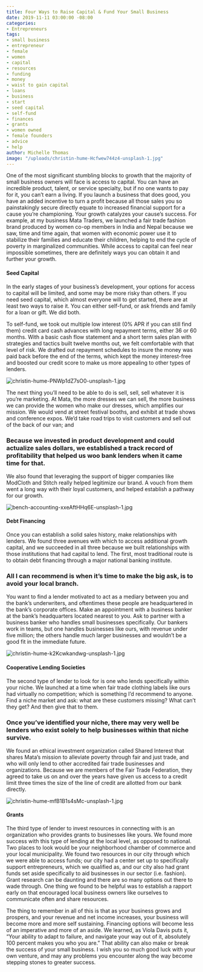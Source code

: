 ```yaml
---
title: Four Ways to Raise Capital & Fund Your Small Business
date: 2019-11-11 03:00:00 -08:00
categories:
- Entrepreneurs
tags:
- small business
- entrepreneur
- female
- women
- capital
- resources
- funding
- money
- waist to gain capital
- loans
- business
- start
- seed capital
- self-fund
- finances
- grants
- women owned
- female founders
- advice
- help
author: Michelle Thomas
image: "/uploads/christin-hume-Hcfwew744z4-unsplash-1.jpg"
---
```


One of the most significant stumbling blocks to growth that the majority of small business owners will face is access to capital. You can have an incredible product, talent, or service specialty, but if no one wants to pay for it, you can’t earn a living. If you launch a business that does good, you have an added incentive to turn a profit because all those sales you so painstakingly secure directly equate to increased financial support for a cause you’re championing. Your growth catalyzes your cause’s success. For example, at my business Mata Traders, we launched a fair trade fashion brand produced by women co-op members in India and Nepal because we saw, time and time again, that women with economic power use it to stabilize their families and educate their children, helping to end the cycle of poverty in marginalized communities. While access to capital can feel near impossible sometimes, there are definitely ways you can obtain it and further your growth.

#### Seed Capital

In the early stages of your business’s development, your options for access to capital will be limited, and some may be more risky than others. If you need seed capital, which almost everyone will to get started, there are at least two ways to raise it. You can either self-fund, or ask friends and family for a loan or gift. We did both. 

To self-fund, we took out multiple low interest (0% APR if you can still find them) credit card cash advances with long repayment terms, either 36 or 60 months. With a basic cash flow statement and a short term sales plan with strategies and tactics built twelve months out, we felt comfortable with that level of risk. We drafted out repayment schedules to insure the money was paid back before the end of the terms, which kept the money interest-free and boosted our credit score to make us more appealing to other types of lenders.  

![christin-hume-PNWp1dZ7sO0-unsplash-1.jpg](/uploads/christin-hume-PNWp1dZ7sO0-unsplash-1.jpg)

The next thing you’ll need to be able to do is sell, sell, sell whatever it is you’re marketing. At Mata, the more dresses we can sell, the more business we can provide the women who make our dresses, which amplifies our mission. We would vend at street festival booths, and exhibit at trade shows and conference expos. We’d take road trips to visit customers and sell out of the back of our van; and 

### Because we invested in product development and could actualize sales dollars, we established a track record of profitability that helped us woo bank lenders when it came time for that. 

We also found that leveraging the support of bigger companies like ModCloth and Stitch really helped legitimize our brand. A vouch from them went a long way with their loyal customers, and helped establish a pathway for our growth.

![bench-accounting-xxeAftHHq6E-unsplash-1.jpg](/uploads/bench-accounting-xxeAftHHq6E-unsplash-1.jpg)

#### Debt Financing

Once you can establish a solid sales history, make relationships with lenders. We found three avenues with which to access additional growth capital, and we succeeded in all three because we built relationships with those institutions that had capital to lend. The first, most traditional route is to obtain debt financing through a major national banking institute. 

### All I can recommend is when it’s time to make the big ask, is to avoid your local branch. 

You want to find a lender motivated to act as a mediary between you and the bank’s underwriters, and oftentimes these people are headquartered in the bank’s corporate offices. Make an appointment with a business banker at the bank’s headquarters located nearest to you. Ask to partner with a business banker who handles small businesses specifically. Our bankers work in teams, but one handles businesses like ours, with revenue under five million; the others handle much larger businesses and wouldn’t be a good fit in the immediate future.   

![christin-hume-k2Kcwkandwg-unsplash-1.jpg](/uploads/christin-hume-k2Kcwkandwg-unsplash-1.jpg)

#### Cooperative Lending Societies

The second type of lender to look for is one who lends specifically within your niche. We launched at a time when fair trade clothing labels like ours had virtually no competition; which is something I’d recommend to anyone. Find a niche market and ask: what are these customers missing? What can’t they get? And then give that to them. 

### Once you’ve identified your niche, there may very well be lenders who exist solely to help businesses within that niche survive. 

We found an ethical investment organization called Shared Interest that shares Mata’s mission to alleviate poverty through fair and just trade, and who will only lend to other accredited fair trade businesses and organizations. Because we are members of the Fair Trade Federation, they agreed to take us on and over the years have given us access to a credit limit three times the size of the line of credit are allotted from our bank directly. 

![christin-hume-mfB1B1s4sMc-unsplash-1.jpg](/uploads/christin-hume-mfB1B1s4sMc-unsplash-1.jpg)

#### Grants

The third type of lender to invest resources in connecting with is an organization who provides grants to businesses like yours. We found more success with this type of lending at the local level, as opposed to national. Two places to look would be your neighborhood chamber of commerce and your local municipality. We found two resources in our city through which we were able to access funds; our city had a center set up to specifically support entrepreneurs, which we qualified as, and our city also had grant funds set aside specifically to aid businesses in our sector (i.e. fashion). Grant research can be daunting and there are so many options out there to wade through. One thing we found to be helpful was to establish a rapport early on that encouraged local business owners like ourselves to communicate often and share resources.

The thing to remember in all of this is that as your business grows and prospers, and your revenue and net income increases, your business will become more and more self sustaining. Financing options will become less of an imperative and more of an aside. We learned, as Viola Davis puts it, “Your ability to adapt to failure, and navigate your way out of it, absolutely 100 percent makes you who you are.” That ability can also make or break the success of your small business. I wish you so much good luck with your own venture, and may any problems you encounter along the way become stepping stones to greater success.